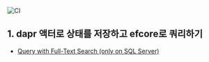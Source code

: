 ![CI](../../workflows/CI/badge.svg)


## 1. dapr 액터로 상태를 저장하고 efcore로 쿼리하기
- [Query with Full-Text Search (only on SQL Server)](https://docs.microsoft.com/ko-kr/sql/relational-databases/search/query-with-full-text-search?view=sql-server-ver15)
